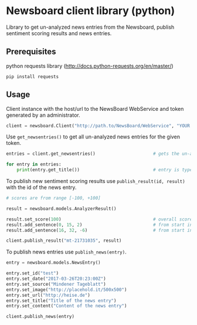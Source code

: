 # Newsboard client library (python)
Library to get un-analyzed news entries from the Newsboard, publish sentiment scoring results and news entries.
 
## Prerequisites
python requests library (http://docs.python-requests.org/en/master/) 
```
pip install requests
```

## Usage
Client instance with the host/url to the NewsBoard WebService and token generated by an administrator.
``` python
client = newsboard.Client("http://path.to/NewsBoard/WebService", "YOUR TOKEN GOES HERE");
```

Use `get_newsentries()` to get all un-analyzed news entries for the given token.
``` python
entries = client.get_newsentries()                      # gets the un-analyzed news entries for the given token

for entry in entries:
    print(entry.get_title())                            # entry is type of newsboard.models.NewsEntry
```

To publish new sentiment scoring results use `publish_result(id, result)` with the id of the news entry.
``` python
# scores are from range [-100, +100]

result = newsboard.models.AnalyzerResult()

result.set_score(100)                                   # overall score 100
result.add_sentence(0, 15, 2)                           # from start index 0 to 15 score 2
result.add_sentence(16, 32, -6)                         # from start index 16 to 32 score -6

client.publish_result("mt-21731035", result)
```

To publish news entries use `publish_news(entry)`.
``` python
entry = newsboard.models.NewsEntry()

entry.set_id("test")
entry.set_date("2017-03-26T20:23:00Z")
entry.set_source("Mindener Tageblatt")
entry.set_image("http://placehold.it/500x500")
entry.set_url("http://heise.de")
entry.set_title("Title of the news entry")
entry.set_content("Content of the news entry")

client.publish_news(entry)
```